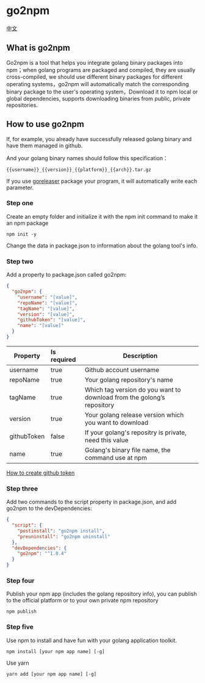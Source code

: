 # go2npm
[中文](https://github.com/LYfirstday/go2npm/blob/master/README_CN.md)
## What is go2npm

Go2npm is a tool that helps you integrate golang binary packages into npm；when golang programs are packaged and compiled, they are usually cross-compiled, we should use different binary packages for different operating systems，go2npm will automatically match the corresponding binary package to the user's operating system，Download it to npm local or global dependencies, supports downloading binaries from public, private repositories.

## How to use go2npm

If, for example, you already have successfully released golang binary and have them managed in github.

And your golang binary names should follow this specification：
```text
{{username}}_{{version}}_{{platform}}_{{arch}}.tar.gz
```

If you use [goreleaser](https://github.com/goreleaser) package your program, it will automatically write each parameter.

### Step one

Create an empty folder and initialize it with the npm init command to make it an npm package

```shell
npm init -y
```
Change the data in package.json to information about the golang tool's info.

### Step two

Add a property to package.json called go2npm:
```json
{
  "go2npm": {
    "username": "[value]",
    "repoName": "[value]",
    "tagName": "[value]",
    "version": "[value]",
    "githubToken": "[value]",
    "name": "[value]"
  }
}
```

| Property    | Is required | Description                                                  |
| ----------- | :---------- | ------------------------------------------------------------ |
| username    | true        | Github account username                                      |
| repoName    | true        | Your golang repository's name                                |
| tagName     | true        | Which tag version do you want to download from the golong’s repository |
| version     | true        | Your golang release version which you want to download       |
| githubToken | false       | If your golang's repositry is private, need this value       |
| name        | true        | Golang's binary file name, the command use at npm            |

[How to create github token](https://docs.github.com/en/authentication/keeping-your-account-and-data-secure/creating-a-personal-access-token)

### Step three

Add two commands to the script property in package.json, and add go2npm to the devDependencies:
```json
{
  "script": {
    "postinstall": "go2npm install",
    "preuninstall": "go2npm uninstall"
  },
  "devDependencies": {
    "go2npm": "^1.0.4"
  }
}
```

### Step four

Publish your npm app (includes the golang repository info), you can publish to the official platform or to your own private npm repository

```shell
npm publish
```

### Step five

Use npm to install and have fun with your golang application toolkit.

```shell
npm install [your npm app name] [-g]
```

Use yarn

```shell
yarn add [your npm app name] [-g]
```
